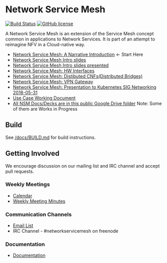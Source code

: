 # Network Service Mesh

[![Build Status](https://travis-ci.org/ligato/networkservicemesh.svg?branch=master)](https://travis-ci.org/ligato/networkservicemesh)
[![GitHub license](https://img.shields.io/badge/license-Apache%20license%202.0-blue.svg)](https://github.com/ligato/networkservicemesh/blob/master/LICENSE)

A Network Service Mesh is an extension of the Service Mesh concept common in applications to Network Services.  It is part of an attempt to reimagine NFV in a Cloud-native way.

- [Network Service Mesh: A Narrative Introduction](https://docs.google.com/presentation/d/1IC2kLnQGDz1hbeO0rD7Y82O_4NwzgIoGgm0oOXyaQ9Y/edit#slide=id.p) <- Start Here
- [Network Service Mesh Intro slides](https://docs.google.com/presentation/d/1C3r91ev0tWnFFUjiV4W84Hp965YGR1D9lChZo73Jwq0/edit#slide=id.g375263091c_1_0)
- [Network Service Mesh Intro slides presented](https://www.youtube.com/watch?v=f2FV6C_dSk4)
- [Network Service Mesh: HW Interfaces](https://drive.google.com/open?id=1_nwt1tTy-RWYHDj70-2g6g7OvBuuyGpCbyEREjdZkNU)
- [Network Service Mesh: Distibuted CNFs(Distributed Bridges)](https://drive.google.com/open?id=1j78oj_5bJ23dydFT-FTrMwlSrMkHPGC70qmjQzQRPJ4)
- [Network Service Mesh: VPN Gateway](https://docs.google.com/presentation/d/1BnouS8d_Aesq9IPRPWRxTcZR1ZtmULcyh6l0gAK204Q/edit#slide=id.p)
- [Network Service Mesh: Presentation to Kubernetes SIG Networking 2018-05-31](https://docs.google.com/presentation/d/1vmN5EevNccel6Wt8KgmkXhAfnjIli4IbjskezQjyfUE/edit#slide=id.p)
- [Use Case Working Document](https://drive.google.com/open?id=1bIK_SF8lnP1IrZQUIj4eAuDyibSI6tpMvE_bF3RKSCk)
- [All NSM Docs/Decks are in this public Google Drive folder](https://drive.google.com/drive/folders/1f5fek-PLvoycMTCp6c-Dn_d9_sBNTfag) Note: Some of them are Works in Progress

## Build

See [/docs/BUILD.md](/docs/BUILD.md) for build instructions.

## Getting Involved

We encourage discussion on our mailing list and IRC channel and accept pull requests.

### Weekly Meetings
* [Calendar](https://calendar.google.com/calendar/embed?src=iae5pl3qbf2g5ehm6jb2h7gv08%40group.calendar.google.com&ctz=America%2FLos_Angeles)
* [Weekly Meeting Minutes](https://docs.google.com/document/d/1C9NKjo0PWNWypROEO9-Y6haw5h9Xmurvl14SXpciz2Y/edit#heading=h.rc9df0a6n3ng)

### Communication Channels
* [Email List](https://groups.google.com/forum/#!forum/networkservicemesh)
* IRC Channel - #networkservicemesh on freenode

### Documentation
* [Documentation](/docs/README.md)
